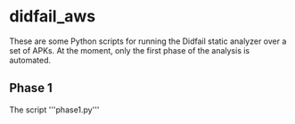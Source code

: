 # didfail_aws
These are some Python scripts for running the Didfail static analyzer over a set of APKs. At the moment, only the first phase of the analysis is automated.

## Phase 1
The script '''phase1.py''' 
